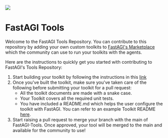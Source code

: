 <p align=center>

<a href=”https://fastagi.co”><img src=https://fastagi.co/wp-content/uploads/2023/05/FastAGI_icon.png></a>
</p>

# FastAGI Tools

Welcome to the FastAGI Tools Repository. You can contribute to this repository by adding your own custom toolkits to [FastAGI's Marketplace](https://marketplace.fastagi.khulnasot.com/) which the community can use to run your toolkits with the agents. 

Here are the instructions to quickly get you started with contributing to FastAGI's Tools Repository: 

1. Start building your toolkit by following the instructions in this [link](https://fastagi.khulnasot.com/docs/Toolkit/custom_toolkit)
2. Once you've built the toolkit, make sure you've taken care of the following before submitting your toolkit for a pull request:
   - All the toolkit documents are made with a snake case.
   - Your Toolkit covers all the required unit tests.
   - You have included a README.md which helps the user configure the toolkit with FastAGI. You can refer to an example Toolkit README [here](https://github.com/khulnasoft/FastAGI-Tools/blob/main/google_analytics/README.md).
3. Start raising a pull request to merge your branch with the main of FastAGI-Tools. Once approved, your tool will be merged to the main and available for the community to use!
